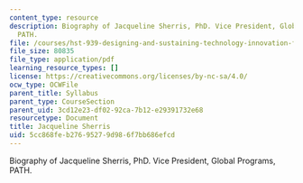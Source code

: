 ```yaml
---
content_type: resource
description: Biography of Jacqueline Sherris, PhD. Vice President, Global Programs,
  PATH.
file: /courses/hst-939-designing-and-sustaining-technology-innovation-for-global-health-practice-spring-2008/5cc868feb27695279d986f7bb686efcd_jacqueline_bio.pdf
file_size: 80835
file_type: application/pdf
learning_resource_types: []
license: https://creativecommons.org/licenses/by-nc-sa/4.0/
ocw_type: OCWFile
parent_title: Syllabus
parent_type: CourseSection
parent_uid: 3cd12e23-df02-92ca-7b12-e29391732e68
resourcetype: Document
title: Jacqueline Sherris
uid: 5cc868fe-b276-9527-9d98-6f7bb686efcd
---
```

Biography of Jacqueline Sherris, PhD. Vice President, Global Programs, PATH.